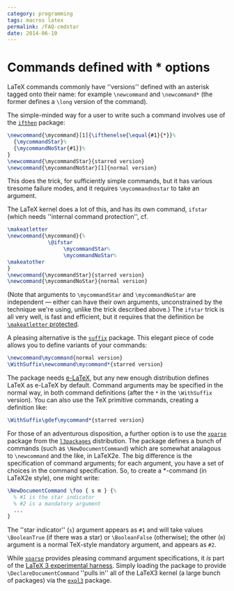 ```yaml
---
category: programming
tags: macros latex
permalink: /FAQ-cmdstar
date: 2014-06-10
---
```


# Commands defined with * options

LaTeX commands commonly have ''versions'' defined with an asterisk
tagged onto their name: for example `\newcommand` and
`\newcommand*` (the former defines a `\long` version of the
command).

The simple-minded way for a user to write such a command involves use
of the [`ifthen`](https://ctan.org/pkg/ifthen) package:
```latex
\newcommand{\mycommand}[1]{\ifthenelse{\equal{#1}{*}}%
  {\mycommandStar}%
  {\mycommandNoStar{#1}}%
}
\newcommand{\mycommandStar}{starred version}
\newcommand{\mycommandNoStar}[1]{normal version}
```
This does the trick, for sufficiently simple commands, but it has
various tiresome failure modes, and it requires `\mycommandnostar`
to take an argument.

The LaTeX kernel does a lot of this, and has its own command,
`ifstar` (which needs ''internal command protection'', cf.
<!-- {% raw %} -->
```latex
\makeatletter
\newcommand{\mycommand}{%
             \@ifstar
                  \mycommandStar%
                  \mycommandNoStar%
\makeatother
}
\newcommand{\mycommandStar}{starred version}
\newcommand{\mycommandNoStar}{normal version}
```
<!-- {% endraw %} -->
(Note that arguments to `\mycommandStar` and `\mycommandNoStar`
are independent&nbsp;&mdash; either can have their own arguments, unconstrained
by the technique we're using, unlike the trick described above.)
The `ifstar` trick is all very well, is fast and efficient, but
it requires that the definition be 
[`\makeatletter` protected](/FAQ-atsigns).

A pleasing alternative is the [`suffix`](https://ctan.org/pkg/suffix) package.  This elegant
piece of code allows you to define variants of your commands:
```latex
\newcommand\mycommand{normal version}
\WithSuffix\newcommand\mycommand*{starred version}
```
The package needs [e-LaTeX](/FAQ-etex), but any new enough
distribution defines LaTeX as e-LaTeX by default.  Command
arguments may be specified in the normal way, in both command
definitions (after the `*` in the `\WithSuffix`
version).  You can also use the TeX primitive commands, creating a
definition like:
```latex
\WithSuffix\gdef\mycommand*{starred version}
```

For those of an adventurous disposition, a further option is to use
the [`xparse`](https://ctan.org/pkg/xparse) package from the [`l3packages`](https://ctan.org/pkg/l3packages)
distribution.  The package defines a bunch of commands (such as
`\NewDocumentCommand`) which are somewhat analagous to
`\newcommand` and the like, in LaTeX2e.  The big difference is
the specification of command arguments; for each argument, you have a
set of choices in the command specification.  So, to create a
*-command (in LaTeX2e style), one might write:
<!-- {% raw %} -->
```latex
\NewDocumentCommand \foo { s m } {%
  % #1 is the star indicator
  % #2 is a mandatory argument
  ...
}
```
<!-- {% endraw %} -->
The ''star indicator'' (`s`) argument appears as `#1`
and will take values `\BooleanTrue` (if there was a star) or
`\BooleanFalse` (otherwise); the other (`m`) argument  is a
normal TeX-style mandatory argument, and appears as `#2`.

While [`xparse`](https://ctan.org/pkg/xparse) provides pleasing command argument
specifications, it _is_ part of the 
[LaTeX&nbsp;3 experimental harness](/FAQ-LaTeX3).
Simply loading the package to provide `\DeclareDocumentCommand`
''pulls in'' all of the LaTeX3 kernel (a large bunch of packages)
via the [`expl3`](https://ctan.org/pkg/expl3) package.

